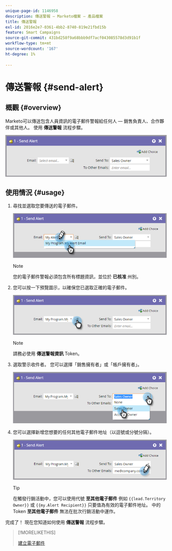 ```yaml
---
unique-page-id: 1146958
description: 傳送警報 — Marketo檔案 — 產品檔案
title: 傳送警報
exl-id: 2016e2e7-0361-4bb2-8740-819e21fbd15b
feature: Smart Campaigns
source-git-commit: 431bd258f9a68bbb9df7acf043085578d3d91b1f
workflow-type: tm+mt
source-wordcount: '167'
ht-degree: 1%

---
```


# 傳送警報 {#send-alert}

## 概觀 {#overview}

Marketo可以傳送包含人員資訊的電子郵件警報給任何人 — 銷售負責人、合作夥伴或其他人。 使用 **傳送警報** 流程步驟。

![](assets/one-1.png)

## 使用情況 {#usage}

1. 尋找並選取您要傳送的電子郵件。

   ![](assets/two-1.png)

   >[!NOTE]
   >
   >您的電子郵件警報必須包含所有標題資訊，並位於 **已核准** 州別。

1. 您可以按一下預覽圖示，以確保您已選取正確的電子郵件。

   ![](assets/three-1.png)

   >[!NOTE]
   >
   >請務必使用 **傳送警報資訊** Token。

1. 選取警示收件者。 您可以選擇「銷售擁有者」或「帳戶擁有者」。

   ![](assets/four-2.png)

1. 您可以選擇新增您想要的任何其他電子郵件地址（以逗號或分號分隔）。

   ![](assets/five.png)

   >[!TIP]
   >
   >在觸發行銷活動中，您可以使用代號 **至其他電子郵件** 例如 `{{lead.Territory Owner}}` 或 `{{my.Alert Recipient}}` 只要值為有效的電子郵件地址。 中的Token **至其他電子郵件** 無法在批次行銷活動中運作。

完成了！ 現在您知道如何使用 **傳送警報** 流程步驟。

>[!MORELIKETHIS]
>
>[建立電子郵件](/help/marketo/product-docs/email-marketing/general/creating-an-email/create-an-email.md)
